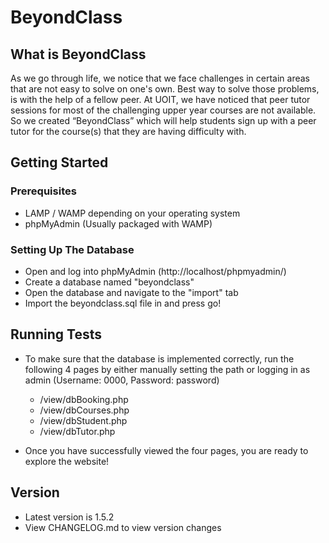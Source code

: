 # BeyondClass

## What is BeyondClass
As we go through life, we notice that we face challenges in certain areas that are not easy to solve on one's own. Best way to solve those problems, is with the help of a fellow peer. At UOIT, we have noticed that peer tutor sessions for most of the challenging upper year courses are not available. So we created “BeyondClass” which will help students sign up with a peer tutor for the course(s) that they are having difficulty with.

## Getting Started

### Prerequisites
* LAMP / WAMP depending on your operating system
* phpMyAdmin (Usually packaged with WAMP)

### Setting Up The Database
* Open and log into phpMyAdmin (http://localhost/phpmyadmin/)
* Create a database named "beyondclass"
* Open the database and navigate to the "import" tab
* Import the beyondclass.sql file in and press go! 

## Running Tests
* To make sure that the database is implemented correctly, run the following 4 pages by either manually setting the path or logging in as admin (Username: 0000, Password: password)
	* /view/dbBooking.php
	* /view/dbCourses.php
	* /view/dbStudent.php
	* /view/dbTutor.php
	
* Once you have successfully viewed the four pages, you are ready to explore the website!

## Version
* Latest version is 1.5.2
* View CHANGELOG.md to view version changes